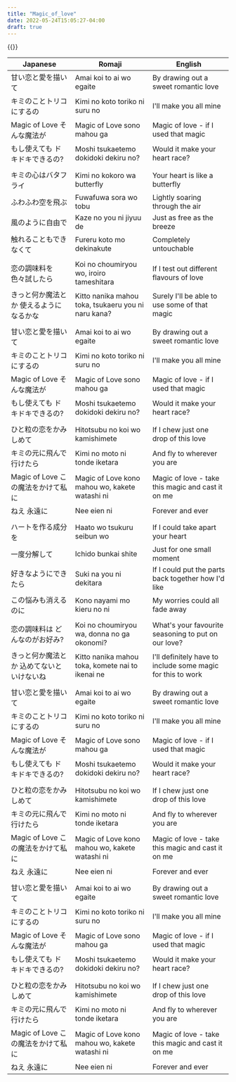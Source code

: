 ```yaml
---
title: "Magic_of_love"
date: 2022-05-24T15:05:27-04:00
draft: true
---
```

{{<yt NhI2mp-WIck>}}

| Japanese                                  | Romaji                                              | English                                                     |
|-------------------------------------------|-----------------------------------------------------|-------------------------------------------------------------|
| 甘い恋と愛を描いて                        | Amai koi to ai wo egaite                            | By drawing out a sweet romantic love                        |
| キミのことトリコにするの                  | Kimi no koto toriko ni suru no                      | I'll make you all mine                                      |
| Magic of Love そんな魔法が                | Magic of Love sono mahou ga                         | Magic of love - if I used that magic                        |
| もし使えても ドキドキできるの?            | Moshi tsukaetemo dokidoki dekiru no?                | Would it make your heart race?                              |
|                                           |                                                     |                                                             |
| キミの心はバタフライ                      | Kimi no kokoro wa butterfly                         | Your heart is like a butterfly                              |
| ふわふわ空を飛ぶ                          | Fuwafuwa sora wo tobu                               | Lightly soaring through the air                             |
| 風のように自由で                          | Kaze no you ni jiyuu de                             | Just as free as the breeze                                  |
| 触れることもできなくて                    | Fureru koto mo dekinakute                           | Completely untouchable                                      |
|                                           |                                                     |                                                             |
| 恋の調味料を 色々試したら                 | Koi no choumiryou wo, iroiro tameshitara            | If I test out different flavours of love                    |
| きっと何か魔法とか 使えるようになるかな   | Kitto nanika mahou toka, tsukaeru you ni naru kana? | Surely I'll be able to use some of that magic               |
|                                           |                                                     |                                                             |
| 甘い恋と愛を描いて                        | Amai koi to ai wo egaite                            | By drawing out a sweet romantic love                        |
| キミのことトリコにするの                  | Kimi no koto toriko ni suru no                      | I'll make you all mine                                      |
| Magic of Love そんな魔法が                | Magic of Love sono mahou ga                         | Magic of love - if I used that magic                        |
| もし使えても ドキドキできるの?            | Moshi tsukaetemo dokidoki dekiru no?                | Would it make your heart race?                              |
|                                           |                                                     |                                                             |
| ひと粒の恋をかみしめて                    | Hitotsubu no koi wo kamishimete                     | If I chew just one drop of this love                        |
| キミの元に飛んで行けたら                  | Kimi no moto ni tonde iketara                       | And fly to wherever you are                                 |
| Magic of Love この魔法をかけて私に        | Magic of Love kono mahou wo, kakete watashi ni      | Magic of love - take this magic and cast it on me           |
| ねえ 永遠に                               | Nee eien ni                                         | Forever and ever                                            |
|                                           |                                                     |                                                             |
| ハートを作る成分を                        | Haato wo tsukuru seibun wo                          | If I could take apart your heart                            |
| 一度分解して                              | Ichido bunkai shite                                 | Just for one small moment                                   |
| 好きなようにできたら                      | Suki na you ni dekitara                             | If I could put the parts back together how I'd like         |
| この悩みも消えるのに                      | Kono nayami mo kieru no ni                          | My worries could all fade away                              |
|                                           |                                                     |                                                             |
| 恋の調味料は どんなのがお好み?            | Koi no choumiryou wa, donna no ga okonomi?          | What's your favourite seasoning to put on our love?         |
| きっと何か魔法とか 込めてないといけないね | Kitto nanika mahou toka, komete nai to ikenai ne    | I'll definitely have to include some magic for this to work |
|                                           |                                                     |                                                             |
| 甘い恋と愛を描いて                        | Amai koi to ai wo egaite                            | By drawing out a sweet romantic love                        |
| キミのことトリコにするの                  | Kimi no koto toriko ni suru no                      | I'll make you all mine                                      |
| Magic of Love そんな魔法が                | Magic of Love sono mahou ga                         | Magic of love - if I used that magic                        |
| もし使えても ドキドキできるの?            | Moshi tsukaetemo dokidoki dekiru no?                | Would it make your heart race?                              |
|                                           |                                                     |                                                             |
| ひと粒の恋をかみしめて                    | Hitotsubu no koi wo kamishimete                     | If I chew just one drop of this love                        |
| キミの元に飛んで行けたら                  | Kimi no moto ni tonde iketara                       | And fly to wherever you are                                 |
| Magic of Love この魔法をかけて私に        | Magic of Love kono mahou wo, kakete watashi ni      | Magic of love - take this magic and cast it on me           |
| ねえ 永遠に                               | Nee eien ni                                         | Forever and ever                                            |
|                                           |                                                     |                                                             |
| 甘い恋と愛を描いて                        | Amai koi to ai wo egaite                            | By drawing out a sweet romantic love                        |
| キミのことトリコにするの                  | Kimi no koto toriko ni suru no                      | I'll make you all mine                                      |
| Magic of Love そんな魔法が                | Magic of Love sono mahou ga                         | Magic of love - if I used that magic                        |
| もし使えても ドキドキできるの?            | Moshi tsukaetemo dokidoki dekiru no?                | Would it make your heart race?                              |
|                                           |                                                     |                                                             |
| ひと粒の恋をかみしめて                    | Hitotsubu no koi wo kamishimete                     | If I chew just one drop of this love                        |
| キミの元に飛んで行けたら                  | Kimi no moto ni tonde iketara                       | And fly to wherever you are                                 |
| Magic of Love この魔法をかけて私に        | Magic of Love kono mahou wo, kakete watashi ni      | Magic of love - take this magic and cast it on me           |
| ねえ 永遠に                               | Nee eien ni                                         | Forever and ever                                            |
